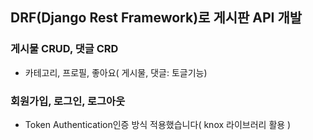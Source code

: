 ## DRF(Django Rest Framework)로 게시판 API 개발
### __게시물 CRUD, 댓글 CRD__
 * 카테고리, 프로필, 좋아요( 게시물, 댓글: 토글기능)

### __회원가입, 로그인, 로그아웃__
 * Token Authentication인증 방식 적용했습니다( knox 라이브러리 활용 )
